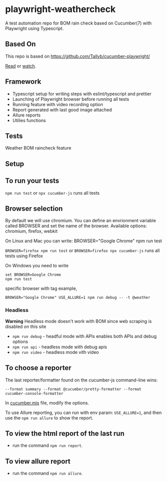 # playwright-weathercheck

A test automation repo for BOM rain check based on Cucumber(7) with Playwright using Typescript.

## Based On
This repo is based on https://github.com/Tallyb/cucumber-playwright/

[Read](https://tally-b.medium.com/e2e-testing-with-cucumber-and-playwright-9584d3ef3360) or [watch](https://www.youtube.com/watch?v=PUVFmhYJNJA&list=PLwwCtx3xQxlVMZzS4oi2TafVRngQ1wF_0&index=2). 


## Framework

- Typescript setup for writing steps with eslint/typescript and prettier
- Launching of Playwright browser before running all tests
- Running feature with video recording option
- Report generated with last good image attached
- Allure reports
- Utilies functions
## Tests

Weather BOM raincheck feature

## Setup

## To run your tests

`npm run test` or `npx cucumber-js` runs all tests

## Browser selection

By default we will use chromium. You can define an envrionment variable called BROWSER and
set the name of the browser. Available options: chromium, firefox, webkit

On Linux and Mac you can write:
BROWSER="Google Chrome" npm run test

`BROWSER=firefox npm run test` or `BROWSER=firefox npx cucumber-js` runs all tests using Firefox

On Windows you need to write

```
set BROWSER=Google Chrome
npm run test
```

specific browser with tag example,
```
BROWSER="Google Chrome" USE_ALLURE=1 npm run debug -- -t @weather
```

### Headless

**Warning**
Headless mode doesn't work with BOM since web scraping is disabled on this site

- `npm run debug` - headful mode with APIs enables both APIs and debug options
- `npm run api` - headless mode with debug apis
- `npm run video` - headless mode vith video

## To choose a reporter

The last reporter/formatter found on the cucumber-js command-line wins:

```text
--format summary --format @cucumber/pretty-formatter --format cucumber-console-formatter
```

In [cucumber.mjs](cucumber.mjs) file, modify the options.


To use Allure reporting, you can run with env param: `USE_ALLURE=1`, and then use the `npm run allure` to show the report.


## To view the html report of the last run

- run the command `npm run report`.

## To view allure report
- run the command `npm run allure`.

